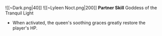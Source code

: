 
![[~Dark.png|40]]
![[~Lyleen Noct.png|200]]
**Partner Skill**
Goddess of the Tranquil Light
- When activated, the queen's soothing graces greatly restore the player's HP.